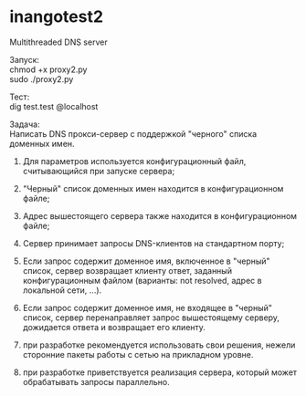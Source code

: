 # inangotest2
  Multithreaded DNS server<br>

Запуск:<br>
  chmod +x proxy2.py<br>
  sudo ./proxy2.py<br>
  
Тест:<br>
  dig test.test @localhost<br>

Задача:<br>
Написать DNS прокси-сервер с поддержкой "черного" списка доменных имен.

1.	Для параметров используется конфигурационный файл, считывающийся при запуске сервера;
2.	"Черный" список доменных имен находится в конфигурационном файле;
3.	Адрес вышестоящего сервера также находится в конфигурационном файле;
4.	Сервер принимает запросы DNS-клиентов на стандартном порту;
5.	Если запрос содержит доменное имя, включенное в "черный" список, сервер возвращает клиенту ответ, заданный конфигурационным файлом (варианты: not resolved, адрес в локальной сети, ...).
6.	Если запрос содержит доменное имя, не входящее в "черный" список, сервер перенаправляет запрос вышестоящему серверу, дожидается ответа и возвращает его клиенту.

1. при разработке рекомендуется использовать свои решения, нежели сторонние пакеты работы с сетью на прикладном уровне.
2. при разработке приветствуется реализация сервера, который может обрабатывать запросы параллельно.
